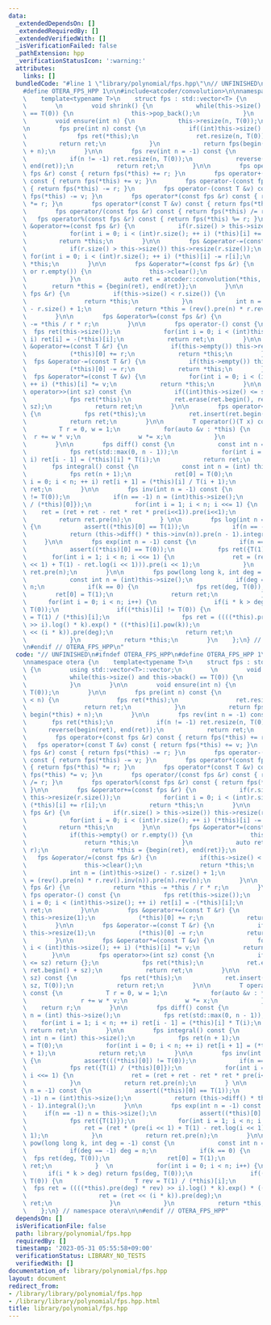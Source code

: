 ```yaml
---
data:
  _extendedDependsOn: []
  _extendedRequiredBy: []
  _extendedVerifiedWith: []
  _isVerificationFailed: false
  _pathExtension: hpp
  _verificationStatusIcon: ':warning:'
  attributes:
    links: []
  bundledCode: "#line 1 \"library/polynomial/fps.hpp\"\n// UNFINISHED\n#ifndef OTERA_FPS_HPP\n\
    #define OTERA_FPS_HPP 1\n\n#include<atcoder/convolution>\n\nnamespace otera {\n\
    \    template<typename T>\n    struct fps : std::vector<T> {\n        using std::vector<T>::vector;\n\
    \        \n        void shrink() {\n            while(this->size() and this->back()\
    \ == T(0)) {\n                this->pop_back();\n            }\n        }\n\n\
    \        void ensure(int n) {\n            this->resize(n, T(0));\n        }\n\
    \n        fps pre(int n) const {\n            if((int)this->size() < n) {\n  \
    \              fps ret(*this);\n                ret.resize(n, T(0));\n       \
    \         return ret;\n            }\n            return fps(begin(*this), begin(*this)\
    \ + n);\n        }\n\n        fps rev(int n = -1) const {\n            fps ret(*this);\n\
    \            if(n != -1) ret.resize(n, T(0));\n            reverse(begin(ret),\
    \ end(ret));\n            return ret;\n        }\n\n        fps operator+(const\
    \ fps &r) const { return fps(*this) += r; }\n        fps operator+(const T &v)\
    \ const { return fps(*this) += v; }\n        fps operator-(const fps &r) const\
    \ { return fps(*this) -= r; }\n        fps operator-(const T &v) const { return\
    \ fps(*this) -= v; }\n        fps operator*(const fps &r) const { return fps(*this)\
    \ *= r; }\n        fps operator*(const T &v) const { return fps(*this) *= v; }\n\
    \        fps operator/(const fps &r) const { return fps(*this) /= r; }\n     \
    \   fps operator%(const fps &r) const { return fps(*this) %= r; }\n\n        fps\
    \ &operator+=(const fps &r) {\n            if(r.size() > this->size()) this->resize(r.size());\n\
    \            for(int i = 0; i < (int)r.size(); ++ i) (*this)[i] += r[i];\n   \
    \         return *this;\n        }\n\n        fps &operator-=(const fps &r) {\n\
    \            if(r.size() > this->size()) this->resize(r.size());\n           \
    \ for(int i = 0; i < (int)r.size(); ++ i) (*this)[i] -= r[i];\n            return\
    \ *this;\n        }\n\n        fps &operator*=(const fps &r) {\n            if(this->empty()\
    \ or r.empty()) {\n                this->clear();\n                return *this;\n\
    \            }\n            auto ret = atcoder::convolution(*this, r);\n     \
    \       return *this = {begin(ret), end(ret)};\n        }\n\n        fps &operator/=(const\
    \ fps &r) {\n            if(this->size() < r.size()) {\n                this->clear();\n\
    \                return *this;\n            }\n            int n = (int)this->size()\
    \ - r.size() + 1;\n            return *this = (rev().pre(n) * r.rev().inv(n)).pre(n).rev(n);\n\
    \        }\n\n        fps &operator%=(const fps &r) {\n            return *this\
    \ -= *this / r * r;\n        }\n\n        fps operator-() const {\n          \
    \  fps ret(this->size());\n            for(int i = 0; i < (int)this->size(); ++\
    \ i) ret[i] = -(*this)[i];\n            return ret;\n        }\n\n        fps\
    \ &operator+=(const T &r) {\n            if(this->empty()) this->resize(1);\n\
    \            (*this)[0] += r;\n            return *this;\n        }\n\n      \
    \  fps &operator-=(const T &r) {\n            if(this->empty()) this->resize(1);\n\
    \            (*this)[0] -= r;\n            return *this;\n        }\n\n      \
    \  fps &operator*=(const T &v) {\n            for(int i = 0; i < (int)this->size();\
    \ ++ i) (*this)[i] *= v;\n            return *this;\n        }\n\n        fps\
    \ operator>>(int sz) const {\n            if((int)this->size() <= sz) return {};\n\
    \            fps ret(*this);\n            ret.erase(ret.begin(), ret.begin() +\
    \ sz);\n            return ret;\n        }\n\n        fps operator<<(int sz) const\
    \ {\n            fps ret(*this);\n            ret.insert(ret.begin(), sz, T(0));\n\
    \            return ret;\n        }\n\n        T operator()(T x) const {\n   \
    \         T r = 0, w = 1;\n            for(auto &v : *this) {\n              \
    \  r += w * v;\n                w *= x;\n            }\n            return r;\n\
    \        }\n\n        fps diff() const {\n            const int n = (int) this->size();\n\
    \            fps ret(std::max(0, n - 1));\n            for(int i = 1; i < n; ++\
    \ i) ret[i - 1] = (*this)[i] * T(i);\n            return ret;\n        }\n\n \
    \       fps integral() const {\n            const int n = (int) this->size();\n\
    \            fps ret(n + 1);\n            ret[0] = T(0);\n            for(int\
    \ i = 0; i < n; ++ i) ret[i + 1] = (*this)[i] / T(i + 1);\n            return\
    \ ret;\n        }\n\n        fps inv(int n = -1) const {\n            assert(((*this)[0])\
    \ != T(0));\n            if(n == -1) n = (int)this->size();\n            fps ret({T(1)\
    \ / (*this)[0]});\n            for(int i = 1; i < n; i <<= 1) {\n            \
    \    ret = (ret + ret - ret * ret * pre(i<<1)).pre(i<<1);\n            }\n   \
    \         return ret.pre(n);\n        } \n\n        fps log(int n = -1) const\
    \ {\n            assert((*this)[0] == T(1));\n            if(n == -1) n = (int)this->size();\n\
    \            return (this->diff() * this->inv(n)).pre(n - 1).integral();\n   \
    \     }\n\n        fps exp(int n = -1) const {\n            if(n == -1) n = this->size();\n\
    \            assert((*this)[0] == T(0));\n            fps ret({T(1)});\n     \
    \       for(int i = 1; i < n; i <<= 1) {\n                ret = (ret * (pre(i\
    \ << 1) + T(1) - ret.log(i << 1))).pre(i << 1);\n            }\n            return\
    \ ret.pre(n);\n        }\n\n        fps pow(long long k, int deg = -1) const {\n\
    \            const int n = (int)this->size();\n            if(deg == -1) deg =\
    \ n;\n            if(k == 0) {\n                fps ret(deg, T(0));\n        \
    \        ret[0] = T(1);\n                return ret;\n            }  \n      \
    \      for(int i = 0; i < n; i++) {\n                if(i * k > deg) return fps(deg,\
    \ T(0));\n                if((*this)[i] != T(0)) {\n                    T rev\
    \ = T(1) / (*this)[i];\n                    fps ret = ((((*this).pre(deg) * rev)\
    \ >> i).log() * k).exp() * ((*this)[i].pow(k));\n                    ret = (ret\
    \ << (i * k)).pre(deg);\n                    return ret;\n                }\n\
    \            }\n            return *this;\n        }\n    };\n} // namespace otera\n\
    \n#endif // OTERA_FPS_HPP\n"
  code: "// UNFINISHED\n#ifndef OTERA_FPS_HPP\n#define OTERA_FPS_HPP 1\n\n#include<atcoder/convolution>\n\
    \nnamespace otera {\n    template<typename T>\n    struct fps : std::vector<T>\
    \ {\n        using std::vector<T>::vector;\n        \n        void shrink() {\n\
    \            while(this->size() and this->back() == T(0)) {\n                this->pop_back();\n\
    \            }\n        }\n\n        void ensure(int n) {\n            this->resize(n,\
    \ T(0));\n        }\n\n        fps pre(int n) const {\n            if((int)this->size()\
    \ < n) {\n                fps ret(*this);\n                ret.resize(n, T(0));\n\
    \                return ret;\n            }\n            return fps(begin(*this),\
    \ begin(*this) + n);\n        }\n\n        fps rev(int n = -1) const {\n     \
    \       fps ret(*this);\n            if(n != -1) ret.resize(n, T(0));\n      \
    \      reverse(begin(ret), end(ret));\n            return ret;\n        }\n\n\
    \        fps operator+(const fps &r) const { return fps(*this) += r; }\n     \
    \   fps operator+(const T &v) const { return fps(*this) += v; }\n        fps operator-(const\
    \ fps &r) const { return fps(*this) -= r; }\n        fps operator-(const T &v)\
    \ const { return fps(*this) -= v; }\n        fps operator*(const fps &r) const\
    \ { return fps(*this) *= r; }\n        fps operator*(const T &v) const { return\
    \ fps(*this) *= v; }\n        fps operator/(const fps &r) const { return fps(*this)\
    \ /= r; }\n        fps operator%(const fps &r) const { return fps(*this) %= r;\
    \ }\n\n        fps &operator+=(const fps &r) {\n            if(r.size() > this->size())\
    \ this->resize(r.size());\n            for(int i = 0; i < (int)r.size(); ++ i)\
    \ (*this)[i] += r[i];\n            return *this;\n        }\n\n        fps &operator-=(const\
    \ fps &r) {\n            if(r.size() > this->size()) this->resize(r.size());\n\
    \            for(int i = 0; i < (int)r.size(); ++ i) (*this)[i] -= r[i];\n   \
    \         return *this;\n        }\n\n        fps &operator*=(const fps &r) {\n\
    \            if(this->empty() or r.empty()) {\n                this->clear();\n\
    \                return *this;\n            }\n            auto ret = atcoder::convolution(*this,\
    \ r);\n            return *this = {begin(ret), end(ret)};\n        }\n\n     \
    \   fps &operator/=(const fps &r) {\n            if(this->size() < r.size()) {\n\
    \                this->clear();\n                return *this;\n            }\n\
    \            int n = (int)this->size() - r.size() + 1;\n            return *this\
    \ = (rev().pre(n) * r.rev().inv(n)).pre(n).rev(n);\n        }\n\n        fps &operator%=(const\
    \ fps &r) {\n            return *this -= *this / r * r;\n        }\n\n       \
    \ fps operator-() const {\n            fps ret(this->size());\n            for(int\
    \ i = 0; i < (int)this->size(); ++ i) ret[i] = -(*this)[i];\n            return\
    \ ret;\n        }\n\n        fps &operator+=(const T &r) {\n            if(this->empty())\
    \ this->resize(1);\n            (*this)[0] += r;\n            return *this;\n\
    \        }\n\n        fps &operator-=(const T &r) {\n            if(this->empty())\
    \ this->resize(1);\n            (*this)[0] -= r;\n            return *this;\n\
    \        }\n\n        fps &operator*=(const T &v) {\n            for(int i = 0;\
    \ i < (int)this->size(); ++ i) (*this)[i] *= v;\n            return *this;\n \
    \       }\n\n        fps operator>>(int sz) const {\n            if((int)this->size()\
    \ <= sz) return {};\n            fps ret(*this);\n            ret.erase(ret.begin(),\
    \ ret.begin() + sz);\n            return ret;\n        }\n\n        fps operator<<(int\
    \ sz) const {\n            fps ret(*this);\n            ret.insert(ret.begin(),\
    \ sz, T(0));\n            return ret;\n        }\n\n        T operator()(T x)\
    \ const {\n            T r = 0, w = 1;\n            for(auto &v : *this) {\n \
    \               r += w * v;\n                w *= x;\n            }\n        \
    \    return r;\n        }\n\n        fps diff() const {\n            const int\
    \ n = (int) this->size();\n            fps ret(std::max(0, n - 1));\n        \
    \    for(int i = 1; i < n; ++ i) ret[i - 1] = (*this)[i] * T(i);\n           \
    \ return ret;\n        }\n\n        fps integral() const {\n            const\
    \ int n = (int) this->size();\n            fps ret(n + 1);\n            ret[0]\
    \ = T(0);\n            for(int i = 0; i < n; ++ i) ret[i + 1] = (*this)[i] / T(i\
    \ + 1);\n            return ret;\n        }\n\n        fps inv(int n = -1) const\
    \ {\n            assert(((*this)[0]) != T(0));\n            if(n == -1) n = (int)this->size();\n\
    \            fps ret({T(1) / (*this)[0]});\n            for(int i = 1; i < n;\
    \ i <<= 1) {\n                ret = (ret + ret - ret * ret * pre(i<<1)).pre(i<<1);\n\
    \            }\n            return ret.pre(n);\n        } \n\n        fps log(int\
    \ n = -1) const {\n            assert((*this)[0] == T(1));\n            if(n ==\
    \ -1) n = (int)this->size();\n            return (this->diff() * this->inv(n)).pre(n\
    \ - 1).integral();\n        }\n\n        fps exp(int n = -1) const {\n       \
    \     if(n == -1) n = this->size();\n            assert((*this)[0] == T(0));\n\
    \            fps ret({T(1)});\n            for(int i = 1; i < n; i <<= 1) {\n\
    \                ret = (ret * (pre(i << 1) + T(1) - ret.log(i << 1))).pre(i <<\
    \ 1);\n            }\n            return ret.pre(n);\n        }\n\n        fps\
    \ pow(long long k, int deg = -1) const {\n            const int n = (int)this->size();\n\
    \            if(deg == -1) deg = n;\n            if(k == 0) {\n              \
    \  fps ret(deg, T(0));\n                ret[0] = T(1);\n                return\
    \ ret;\n            }  \n            for(int i = 0; i < n; i++) {\n          \
    \      if(i * k > deg) return fps(deg, T(0));\n                if((*this)[i] !=\
    \ T(0)) {\n                    T rev = T(1) / (*this)[i];\n                  \
    \  fps ret = ((((*this).pre(deg) * rev) >> i).log() * k).exp() * ((*this)[i].pow(k));\n\
    \                    ret = (ret << (i * k)).pre(deg);\n                    return\
    \ ret;\n                }\n            }\n            return *this;\n        }\n\
    \    };\n} // namespace otera\n\n#endif // OTERA_FPS_HPP"
  dependsOn: []
  isVerificationFile: false
  path: library/polynomial/fps.hpp
  requiredBy: []
  timestamp: '2023-05-31 05:55:58+09:00'
  verificationStatus: LIBRARY_NO_TESTS
  verifiedWith: []
documentation_of: library/polynomial/fps.hpp
layout: document
redirect_from:
- /library/library/polynomial/fps.hpp
- /library/library/polynomial/fps.hpp.html
title: library/polynomial/fps.hpp
---
```

